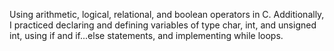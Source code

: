 Using arithmetic, logical, relational, and boolean operators in C. Additionally, I practiced declaring and defining variables of type char, int, and unsigned int, using if and if...else statements, and implementing while loops.
